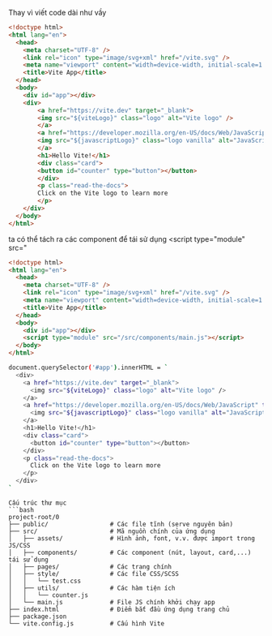 
Thay vì viết code dài như vầy
```html
<!doctype html>
<html lang="en">
  <head>
    <meta charset="UTF-8" />
    <link rel="icon" type="image/svg+xml" href="/vite.svg" />
    <meta name="viewport" content="width=device-width, initial-scale=1.0" />
    <title>Vite App</title>
  </head>
  <body>
    <div id="app"></div>
    <div>
        <a href="https://vite.dev" target="_blank">
        <img src="${viteLogo}" class="logo" alt="Vite logo" />
        </a>
        <a href="https://developer.mozilla.org/en-US/docs/Web/JavaScript" target="_blank">
        <img src="${javascriptLogo}" class="logo vanilla" alt="JavaScript logo" />
        </a>
        <h1>Hello Vite!</h1>
        <div class="card">
        <button id="counter" type="button"></button>
        </div>
        <p class="read-the-docs">
        Click on the Vite logo to learn more
        </p>
    </div>
  </body>
</html>

```

ta có thể tách ra các component để tái sử dụng <script type="module" src="
```html
<!doctype html>
<html lang="en">
  <head>
    <meta charset="UTF-8" />
    <link rel="icon" type="image/svg+xml" href="/vite.svg" />
    <meta name="viewport" content="width=device-width, initial-scale=1.0" />
    <title>Vite App</title>
  </head>
  <body>
    <div id="app"></div>
    <script type="module" src="/src/components/main.js"></script>
  </body>
</html>
```
```bash
document.querySelector('#app').innerHTML = `
  <div>
    <a href="https://vite.dev" target="_blank">
      <img src="${viteLogo}" class="logo" alt="Vite logo" />
    </a>
    <a href="https://developer.mozilla.org/en-US/docs/Web/JavaScript" target="_blank">
      <img src="${javascriptLogo}" class="logo vanilla" alt="JavaScript logo" />
    </a>
    <h1>Hello Vite!</h1>
    <div class="card">
      <button id="counter" type="button"></button>
    </div>
    <p class="read-the-docs">
      Click on the Vite logo to learn more
    </p>
  </div>
`

```


```
Cấu trúc thư mục
```bash
project-root/0
├── public/                 # Các file tĩnh (serve nguyên bản)
├── src/                    # Mã nguồn chính của ứng dụng
│   ├── assets/             # Hình ảnh, font, v.v. được import trong JS/CSS
│   ├── components/         # Các component (nút, layout, card,...) tái sử dụng
│   ├── pages/              # Các trang chính 
│   ├── style/              # Các file CSS/SCSS
│   │   └── test.css
│   ├── utils/              # Các hàm tiện ích
│   │   └── counter.js
│   └── main.js             # File JS chính khởi chạy app
├── index.html              # Điểm bắt đầu ứng dụng trang chủ
├── package.json
└── vite.config.js          # Cấu hình Vite

```
